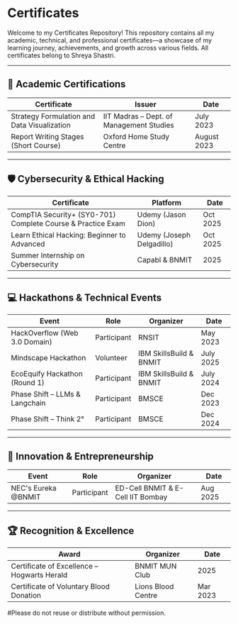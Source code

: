 # Certificates
Welcome to my Certificates Repository!
This repository contains all my academic, technical, and professional certificates—a showcase of my learning journey, achievements, and growth across various fields.
All certificates belong to Shreya Shastri.

---

## 🧠 Academic Certifications

| Certificate | Issuer | Date |
|------------|--------|------|
| Strategy Formulation and Data Visualization | IIT Madras – Dept. of Management Studies | July 2023 |
| Report Writing Stages (Short Course) | Oxford Home Study Centre | August 2023 |

---

## 🛡️ Cybersecurity & Ethical Hacking

| Certificate | Platform | Date |
|------------|----------|------|
| CompTIA Security+ (SY0-701) Complete Course & Practice Exam | Udemy (Jason Dion) | Oct 2025 |
| Learn Ethical Hacking: Beginner to Advanced | Udemy (Joseph Delgadillo) | Oct 2025 |
| Summer Internship on Cybersecurity | Capabl & BNMIT | 2025 |

---

## 💻 Hackathons & Technical Events

| Event | Role | Organizer | Date |
|------|------|-----------|------|
| HackOverflow (Web 3.0 Domain) | Participant | RNSIT | May 2023 |
| Mindscape Hackathon | Volunteer | IBM SkillsBuild & BNMIT | July 2025 |
| EcoEquify Hackathon (Round 1) | Participant | IBM SkillsBuild & BNMIT | July 2024 |
| Phase Shift – LLMs & Langchain | Participant | BMSCE | Dec 2023 |
| Phase Shift – Think 2° | Participant | BMSCE | Dec 2024 |

---

## 🚀 Innovation & Entrepreneurship

| Event | Role | Organizer | Date |
|------|------|-----------|------|
| NEC's Eureka @BNMIT | Participant | ED-Cell BNMIT & E-Cell IIT Bombay | Aug 2025 |

---

## 🏆 Recognition & Excellence

| Award | Organizer | Date |
|------|-----------|------|
| Certificate of Excellence – Hogwarts Herald | BNMIT MUN Club | 2025 |
| Certificate of Voluntary Blood Donation | Lions Blood Centre | Mar 2023 |

#Please do not reuse or distribute without permission.
